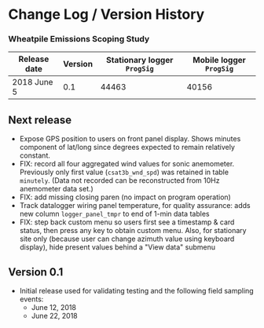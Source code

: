 # Change Log / Version History

### Wheatpile Emissions Scoping Study

| Release date | Version | Stationary logger `ProgSig` | Mobile logger `ProgSig` |
|--------------|---------|-----------------------------|-------------------------|
| 2018 June 5  | 0.1     | 44463                       | 40156                   |


## Next release

* Expose GPS position to users on front panel display. Shows minutes component
  of lat/long since degrees expected to remain relatively constant. 
* FIX: record all four aggregated wind values for sonic anemometer. Previously
  only first value (`csat3b_wnd_spd`) was retained in table `minutely`. (Data
  not recorded can be reconstructed from 10Hz anemometer data set.)
* FIX: add missing closing paren (no impact on program operation)
* Track datalogger wiring panel temperature, for quality assurance: adds new
  column `logger_panel_tmpr` to end of 1-min data tables
* FIX: step back custom menu so users first see a timestamp & card status, then
  press any key to obtain custom menu. Also, for stationary site only (because
  user can change azimuth value using keyboard display), hide present values
  behind a "View data" submenu


## Version 0.1

* Initial release used for validating testing and the following field sampling
  events:
    * June 12, 2018
    * June 22, 2018


